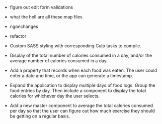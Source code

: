 - figure out edit form validations
- what the hell are all these map files
- ngonchanges
- refactor

- Custom SASS styling with corresponding Gulp tasks to compile.
- Display of the total number of calories consumed in a day, and/or the average number of calories consumed in a day.
- Add a property that records when each food was eaten. The user could enter a date and time, or the app can generate a timestamp.
- Expand the application to display multiple days of food logs. Group the food entries by day. Then include a component to display the total calories for whichever day the user selects.
- Add a new master component to average the total calories consumed per day so that the user can figure out how much exercise they should be getting on a regular basis.
